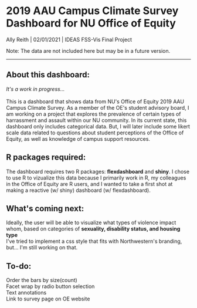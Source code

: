# 2019 AAU Campus Climate Survey Dashboard for NU Office of Equity
  
Ally Reith | 02/01/2021 | IDEAS FSS-Vis Final Project

Note: The data are not included here but may be in a future version. 

____________________________________________________________________

## About this dashboard:

<i> It's a work in progress...</i> <br><br>
This is a dashboard that shows data from NU's Office of Equity 2019 AAU Campus Climate Survey. As a member of the OE's student advisory board, I am working on a project that explores the prevalence of certain types of harrassment and assault within our NU community. In its current state, this dashboard only includes categorical data. But, I will later include some likert scale data related to questions about student perceptions of the Office of Equity, as well as knowledge of campus support resources.

## R packages required:

The dashboard requires two R packages: <b>flexdashboard</b> and <b>shiny</b>. I chose to use R to vizualize this data because I primarily work in R, my colleagues in the Office of Equity are R users, and I wanted to take a first shot at making a reactive (w/ shiny) dashboard (w/ flexdashboard).

## What's coming next:

Ideally, the user will be able to visualize what types of violence impact whom, based on categories of <b>sexuality, disability status, and housing type</b>
<br>
I've tried to implement a css style that fits with Northwestern's branding,  but... I'm still working on that. 

## To-do: <br>

Order the bars by size(count)<br>
Facet wrap by radio button selection<br>
Text annotations<br>
Link to survey page on OE website
